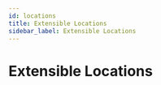 ```yaml
---
id: locations
title: Extensible Locations
sidebar_label: Extensible Locations
---
```

# Extensible Locations
